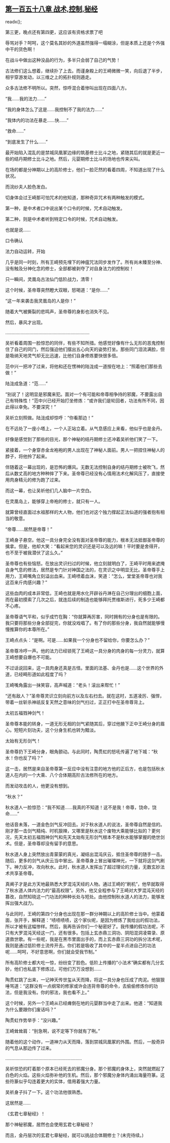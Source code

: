 ## [第一百五十八章 战术,控制,秘经](https://www.xxbiquge.com/11_11207/9097596.html)
readx();

  第三更，晚点还有第四更，这应该有资格求票了吧

  辱骂对手？呵呵，这个莫名其妙的外道虽然强得一塌糊涂，但是本质上还是个外强中干的货色啊！

  在战斗中做出这种没品的行为，多半只会弱了自己的气势！

  古法修们这么想着，继续扑了上去。而谨身殿上的王崎微微一笑，向后退了半步，相宇穿游发动，以三维之上的拓扑规则遁走。

  众多古法修不明所以。突然，惊呼混合着惨叫出现在四面八方。

  “我……我的法力……”

  “我的身体怎么了这是……我控制不了我的法力……”

  “我体内的功法在暴走……快……”

  “救命……”

  “到底发生了什么……”

  最开始陷入混乱的是禁城凤凰冢边缘的筑基修士比斗之地，紧随其后的就是更近一些的结丹期修士比斗之地。然后，元婴期修士比斗的场地也传来尖叫。

  在场的都是分神期以上的高阶修士，他们一脸茫然的看着四周，不知道出现了什么状况。

  而浣纱夫人脸色发白。

  切身体会过王崎那可怕咒术的他知道，那种奇异咒术有两种触发的模式。

  第一种，是中术者口中说出某个口令的时候，咒术自动触发。

  第二种，则是中术者听到特定口令的时候，咒术自动触发。

  也就是说……

  口令确认

  法力自动运转，开始

  几乎是同一时刻，所有王崎预先埋下的神瘟咒法同步发作了。所有尚未臻至分神、没有触及分神化念的修士，全部都被剥夺了对自身法力的控制权！

  只一瞬间，灵凰岛古法仙门低阶战力，清零！

  这个时候，圣帝尊突然瞪大双眼，怒喝道：“是你……”

  “这一年来袭击我灵凰岛的人是你！”

  随着大气被撕裂的悲鸣声，圣帝尊的身影也消失不见。

  然后，暴风才出现。

  …………………………………………………………

  吴祈看着周围一脸惊恐的同伴，有些不知所措。他感觉好像有什么无形的恶鬼控制住了自己的同门，然后强迫他们摆出五心向天的姿势打坐。那些同门泪流满脸，但是吸纳天地灵气却无比迅速，比他们自身修炼要快很多倍。

  范中兴一把冲了过来，将他和还在愣神的陆泷成一道按在地上：“照着他们那些去做！”

  陆泷成急道：“范……”

  “别说了！这明显是邪魔来犯。面对一个有可能和帝尊相争持的邪魔，不要露出自己有特殊性！”范中兴已经开始打坐修炼：“或许我们是轮回者，功法有所不同，因此得以幸免。不要深究！”

  吴祈立刻照做。陆泷成却惊呼：“你看那边！”

  在不远处了一座小塔上，一个人正站立着。从气息感应上来看，他似乎也是金丹。

  好像是感觉到了那些的目光，那个神秘的结丹期修士还冲着吴祈他们笑了一下。

  紧接着，一个身穿赤金龙袍袍的男人出现在了神秘人面前。男人一把捏住神秘人的脖子，将他拎了起来。

  伴随着这一幕出现的，是恐怖的爆风。无数无法控制自身的结丹期修士被吹飞，然后从数丈高的地方种种摔了下来。圣帝尊已经没有心情用法术化解风压了，直接使用肉身精元的修为跑了过来。

  而这一幕，也让吴祈他们几人脑中一片空白。

  在灵凰岛上，能够穿上帝袍的修士，就只有一人。

  就算曾经直面过水祖那样的大人物，他们也对这个独力撑起正法仙道的强者抱有相当的敬意。

  “帝尊……居然是帝尊！”

  王崎身子悬空。他这一具分身完全没有面对圣帝尊的能力，根本无法抵御圣帝尊的擒拿。但是，他却大笑：“看起来您的灵识还是可以及远的嘛！平时要是舍得开，也不至于被我潜伏了这么久。”

  圣帝尊也有些恼怒。在放出灵识扫过的时候，他立刻就明白了，王崎平时用来遮掩自身气息的修法，居然是专门针对神国之法的，在灵识之中明显无比。圣帝尊手上用力，王崎嘴角立刻溢出血来。王崎喷着血沫，笑道：“怎么，堂堂圣帝尊也对我这百来斤肉感兴趣？”

  这些血肉的成本非常低，王崎也就是用水化开辟谷丹淋在自己分理出的细胞上面，而在最初摸索了几次之后，就连后续的制造也能够拜托贾维斯进行，死多少王崎都不心疼。

  圣帝尊语气平和，似乎成竹在胸：“你就算再厉害，同时拥有的分身也是有限的。我只要将那些分身全部捉完，你就没戏唱了。有了你的那些分身，我自然就能够慢慢推算你的本尊所在。”

  王崎点点头：“是啊。可是……如果我一个分身也不留给你，你要怎么办？”

  圣帝尊冷哼一声。他的法力已经锁死了王崎这一具分身的肉身的每一分灵力，就算王崎想要自爆也不可能。

  不过话说回来，这一具肉身还真是古怪。里面的法基、金丹也是……这个世界的外道，已经畸形道如此程度了吗？

  王崎嘴角露出一抹笑容，高声喊道：“老头！滚出来帮忙！”

  “还有敌人？”圣帝尊灵识立刻向前方以及左右扫去。就在这时，五道凌厉、强悍，带着一丝斩杀神祇反复天然之意味的剑气扫过，正正打中在圣帝尊背上。

  太初五福戮神剑气！

  圣帝尊本能的转身，一道无形无相的剑气紧随其后，穿过他腋下正中王崎分身的眉心。短短片刻功夫，这个分身生机也转为黯淡。

  太始有无形剑气！

  圣帝尊扔下王崎分身，眼角颤动。与此同时，陶贯虹的怒吼传遍了地下城：“秋水！你也反了吗？”

  这一击，居然是来自圣帝尊第一反应中没有注意的地方他的正后方，也是包括秋水道人在内的一个大乘、八个合体期高阶古法修所在的地方。

  而发动攻击的人，他更没有想到。

  “秋水？”

  秋水道人一脸惊恐：“我不知道……我真的不知道！这不是我！帝尊，饶命，饶命……”

  他话音未落，一道金色剑气反冲回去。对于秋水道人的说法，圣帝尊自然是信的。刚才那一击剑气精纯、时机狠辣，又哪里是秋水这个废物大乘能够比拟的？更何况，先天太初五福戮神剑气和先天太始有无形剑气根本不是秋水能够掌握的绝世剑术。但是，圣帝尊却没有留手的意思。

  秋水道人身上突然放出青蒙蒙的真光，凝结出混沌庆云，抵住圣帝尊的随手一击。随后，更多的剑气从庆云当中冒出。圣帝尊身上冒出璀璨神光，一下就将这剑气刷下。神力反冲，攻向秋水。此时，秋水道人发挥出了超过理论的力量，无数玄妙法术共享圣帝尊。

  真阐子才是此方天地最熟悉大罗混沌天经的人物。通过王崎的“刷机”，他早就取得了秋水道人体内法力的“最高权限”。另外，他又全程参与了王崎对大罗混沌天经的篡改，自然知晓这一门功法的种种长处与短处。由他控制秋水道人的法力，能够发挥出强大战力。

  与此同时，王崎的第四个分身也出现在那一群分神期以上的高阶修士当中。他蒙着面，张开手，解释道：“啧啧啧啧，这个家伙呢，是因为修炼了我给出的假功法，所以才被有这幅惨样。然后，我再告诉你们一个秘密好了。我传播的假功法呢，不只有大罗混沌天经这一门，还有很多。包括上玄赤鼎三洞功、阴阳混洞凌霄录、原道救世歌。有一些呢，我是在黑市里面出手的，而上玄赤鼎三洞功的拆分法术呢，我则是通过低阶修士流传开去。你们若是吸收了其中的一星半点进自己的功法呢……呵呵，不好意思啊，你们就会受我节制。”

  所有高阶修士都大吃一惊，纷纷变了脸色。低阶上传播的“小法术”确实都有几分玄妙，他们也私底下修炼过。可他们万万没想到……

  陶贯虹跳了出来，一记神天传世玺从天而降，将这一具分身也压成了肉泥。他狠狠唾骂道：“这群没有一点纲常的修家或许会违背帝尊的命令，去偷偷修炼你的功法，但是我没有。你的邪法，我也看不上。”

  这个时候，另外一个王崎从已经瘫倒在地的元婴群当中走了出来。他道：“知道我为什么要跟你们废话吗？”

  陶贯虹作势举手：“没兴趣。”

  王崎耸耸肩：“别急啊，说不定等下你就有了咧。”

  随着他的这个动作，一道神力从天而降，落到禁城凤凰冢的外围。然后，一股奇异的气息从那边传了过来。

  ……………………………………………………

  吴祈惊恐的盯着那个原本已经死去的邪魔分身。那个邪魔的身体上，突然就燃起了白色的火焰。这些火焰弥补他的生机。然后，那个邪魔分身体内涌出海量符篆。这些符篆似乎勾连着更大的实体，借用着强大力量。

  吴祈身子抖了一下。这个功法他很熟悉。

  这居然是……

  《玄君七章秘经》！

  那个神秘邪魔，居然也会使用玄君七章秘经？

  而且，金丹层次的玄君七章秘经，就可以挑战合体期修士？(未完待续。)
